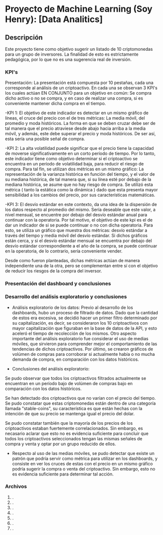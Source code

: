 # Proyecto de Machine Learning (Soy Henry): [Data Analitics]


## Descripción

  Este proyecto tiene como objetivo sugerir un listado de 10 criptomonedas para un grupo de inversores. La finalidad de esto es estrictamente pedagógica, por lo que no es una sugerencia real de inversión. 


### KPI's

Presentación: La presentación está compuesta por 10 pestañas, cada una corresponde al análisis de un criptoactivo. En cada una se observan 3 KPI's los cuales actúan EN CONJUNTO para un objetivo en común: Se compra dicho activo o no se compra, y en caso de realizar una compra, si es conveniente mantener dicha compra en el tiempo.

 -KPI 1: El objetivo de este indicador es detectar en un mismo gráfico de líneas, el cruce del precio con el de tres métricas: La media móvil, del promedio y moda históricos. La forma en que se deben cruzar debe ser de tal manera que el precio atraviese desde abajo hacia arriba a la media móvil, y además, este debe superar el precio y moda históricos. De ser así, esta sería una posible señal de compra. 

-KPI 2: La alta volatilidad puede significar que el precio tiene la capacidad de moverse significativamente en un corto período de tiempo. Por lo tanto, este indicador tiene como objetivo determinar si el criptoactivo se encuentra en un período de volatilidad baja, para reducir el riesgo de compra.
Para tal fin, se utilizan dos métricas en un mismo gráfico: La representación de la varianza histórica en función del tiempo, y el valor de su mediana histórica, de tal manera que, si su línea esté por debajo de la mediana histórica, se asume que no hay riesgo de compra. Se utilizó esta métrica ( tanto la estática como la dinámica ) dado que esta presenta mayor sensibilidad a los cambios del precio, por sus características matemáticas.

-KPI 3: El desvío estándar en este contexto, da una idea de la dispersión de los datos respecto al promedio del mismo. Sería deseable que este valor, a nivel mensual, se encuentre por debajo del desvío estándar anual para continuar con la operatoria. Por tal motivo, el objetivo de este kpi es el de dar un indicador de si se puede continuar o no con dicha operatoria. Para esto, se utiliza un gráfico que muestra dos métricas: desvío estándar a través del tiempo y media móvil del desvío estándar. Si dichos gráficos están cerca, y si el desvío estándar mensual se encuentra por debajo del desvío estándar correspondiente a el año de la compra, se puede continuar en la operatoria, de lo contrario, sería conveniente vender.

Desde como fueron planteadas, dichas métricas actúan de manera independiente una de la otra, pero se complementan entre sí con el objetivo de reducir los riesgos de la compra del inversor.

### Presentación del dashboard y conclusiones

### Desarrollo del análisis exploratorio y conclusiones

- Análisis exploratorio de los datos: Previo al desarrollo de los dashboards, hubo un proceso de filtrado de datos. Dado que la cantidad de estos era excesiva, se decidió hacer un primer filtro determinado por su capitalización, es decir, se consideraron los 10 criptoactivos con mayor capitalización que figuraban en la base de datos de la API, y esto aceleró el tiempo de recolección de los mismos. Otro aspecto importante del análisis exploratorio fue considerar el uso de medias móviles, que sirvieron para comprender mejor el comportamiento de las tendencias de dichos criptoactivos. Por último, se crearon gráficos de volúmen de compras para corroborar si actualmente había o no mucha demanda de compra, en comparación con los datos históricos.

- Conclusiones del análisis exploratorio: 

Se pudo observar que todos los criptoactivos filtrados actualmente se encuentran en un período bajo de volúmen de compras bajo en comparación con los datos históricos.

Se han detectado dos criptoactivos que no varían con el precio del tiempo. Se pudo constatar que estas criptomonedas están dentro de una categoría llamada "stable-coins", su característica es que están hechas con la intención de que su precio se mantenga igual el precio del dolar. 

Se pudo constatar también que la mayoría de los precios de los criptoactivos estaban fuertemente correlacionados. Sin embargo, es necasario aclarar que esto no es evidencia suficiente para concluir que todos los criptoactivos seleccionados tengan las mismas señales de compra y venta y optar por un grupo reducido de ellos.

- Respecto al uso de las medias móviles, se pudo detectar que existe un patrón que podría servir como métrica para utilizar en los dashboards, y consiste en ver los cruces de estas con el precio en un mismo gráfico podría sugerir la compra o venta del criptoactivo. Sin embargo, esto no es evidencia suficiente para determinar tal acción.

### Archivos

1. .
2. .
3. .
4. .
5. .
6. .
7. . 
